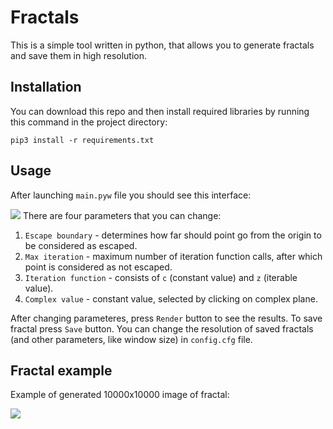 # Fractals
This is a simple tool written in python, that allows you to generate fractals and save them in high resolution.

## Installation
You can download this repo and then install required libraries by running this command in the project directory:
```
pip3 install -r requirements.txt
```

## Usage
After launching `main.pyw` file you should see this interface:

![](https://i.imgur.com/sHhHur3.png)
There are four parameters that you can change:
1. `Escape boundary` - determines how far should point go from the origin to be considered as escaped.
2. `Max iteration` - maximum number of iteration function calls, after which point is considered as not escaped.
3. `Iteration function` - consists of `c` (constant value) and `z` (iterable value).
4. `Complex value` - constant value, selected by clicking on complex plane.

After changing parameteres, press `Render` button to see the results. To save fractal press `Save` button. You can change the resolution of saved fractals (and other parameters, like window size) in `config.cfg` file.

## Fractal example
Example of generated 10000x10000 image of fractal:

![](https://i.redd.it/r563uzyx8bv31.png)
